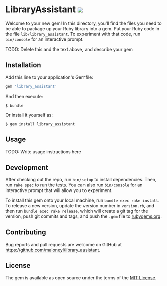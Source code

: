 # LibraryAssistant ![](https://travis-ci.org/maloneyl/library_assistant.svg?branch=master)

Welcome to your new gem! In this directory, you'll find the files you need to be able to package up your Ruby library into a gem. Put your Ruby code in the file `lib/library_assistant`. To experiment with that code, run `bin/console` for an interactive prompt.

TODO: Delete this and the text above, and describe your gem

## Installation

Add this line to your application's Gemfile:

```ruby
gem 'library_assistant'
```

And then execute:

    $ bundle

Or install it yourself as:

    $ gem install library_assistant

## Usage

TODO: Write usage instructions here

## Development

After checking out the repo, run `bin/setup` to install dependencies. Then, run `rake spec` to run the tests. You can also run `bin/console` for an interactive prompt that will allow you to experiment.

To install this gem onto your local machine, run `bundle exec rake install`. To release a new version, update the version number in `version.rb`, and then run `bundle exec rake release`, which will create a git tag for the version, push git commits and tags, and push the `.gem` file to [rubygems.org](https://rubygems.org).

## Contributing

Bug reports and pull requests are welcome on GitHub at https://github.com/maloneyl/library_assistant.

## License

The gem is available as open source under the terms of the [MIT License](https://opensource.org/licenses/MIT).
